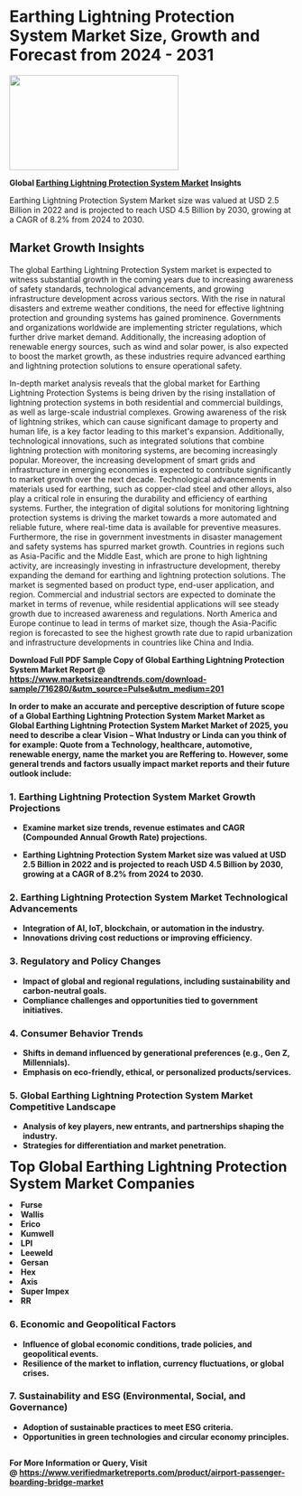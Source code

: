 <H1>Earthing Lightning Protection System Market Size, Growth and Forecast from 2024 - 2031</H1><img class="aligncenter size-medium wp-image-584254" src="https://thirdeyenews.in/wp-content/uploads/2024/09/Global-Market-Research-300x168.jpeg" alt="" width="300" height="168" /><p><strong>Global&nbsp;<a href="https://www.marketsizeandtrends.com/download-sample/716280/&amp;utm_source=Pulse&amp;utm_medium=201">Earthing Lightning Protection System Market</a> Insights</strong></p><p>Earthing Lightning Protection System Market size was valued at USD 2.5 Billion in 2022 and is projected to reach USD 4.5 Billion by 2030, growing at a CAGR of 8.2% from 2024 to 2030.</p><p><h2>Market Growth Insights</h2> <p>The global Earthing Lightning Protection System market is expected to witness substantial growth in the coming years due to increasing awareness of safety standards, technological advancements, and growing infrastructure development across various sectors. With the rise in natural disasters and extreme weather conditions, the need for effective lightning protection and grounding systems has gained prominence. Governments and organizations worldwide are implementing stricter regulations, which further drive market demand. Additionally, the increasing adoption of renewable energy sources, such as wind and solar power, is also expected to boost the market growth, as these industries require advanced earthing and lightning protection solutions to ensure operational safety.</p> <p><strong></strong></p> <p>In-depth market analysis reveals that the global market for Earthing Lightning Protection Systems is being driven by the rising installation of lightning protection systems in both residential and commercial buildings, as well as large-scale industrial complexes. Growing awareness of the risk of lightning strikes, which can cause significant damage to property and human life, is a key factor leading to this market's expansion. Additionally, technological innovations, such as integrated solutions that combine lightning protection with monitoring systems, are becoming increasingly popular. Moreover, the increasing development of smart grids and infrastructure in emerging economies is expected to contribute significantly to market growth over the next decade. Technological advancements in materials used for earthing, such as copper-clad steel and other alloys, also play a critical role in ensuring the durability and efficiency of earthing systems. Further, the integration of digital solutions for monitoring lightning protection systems is driving the market towards a more automated and reliable future, where real-time data is available for preventive measures. Furthermore, the rise in government investments in disaster management and safety systems has spurred market growth. Countries in regions such as Asia-Pacific and the Middle East, which are prone to high lightning activity, are increasingly investing in infrastructure development, thereby expanding the demand for earthing and lightning protection solutions. The market is segmented based on product type, end-user application, and region. Commercial and industrial sectors are expected to dominate the market in terms of revenue, while residential applications will see steady growth due to increased awareness and regulations. North America and Europe continue to lead in terms of market size, though the Asia-Pacific region is forecasted to see the highest growth rate due to rapid urbanization and infrastructure developments in countries like China and India. <p><strong></p><p><span class=""><strong>Download Full PDF Sample Copy of Global Earthing Lightning Protection System Market Report</strong> @ <a href="https://www.marketsizeandtrends.com/download-sample/716280/&amp;utm_source=Pulse&amp;utm_medium=201" target="_blank">https://www.marketsizeandtrends.com/download-sample/716280/&amp;utm_source=Pulse&amp;utm_medium=201</a></span></p><p>In order to make an accurate and perceptive description of future scope of a Global&nbsp;Earthing Lightning Protection System Market Market as Global&nbsp;Earthing Lightning Protection System Market Market of 2025, you need to describe a clear Vision &ndash; What Industry or Linda can you think of for example: Quote from a Technology, healthcare, automotive, renewable energy, name the market you are Reffering to. However, some general trends and factors usually impact market reports and their future outlook include:</p><h3>1.&nbsp;<strong>Earthing Lightning Protection System Market Growth Projections</strong></h3><ul><li>Examine market size trends, revenue estimates and CAGR (Compounded Annual Growth Rate) projections.</li><li><p>Earthing Lightning Protection System Market size was valued at USD 2.5 Billion in 2022 and is projected to reach USD 4.5 Billion by 2030, growing at a CAGR of 8.2% from 2024 to 2030.</p></li></ul><h3>2.&nbsp;<strong>Earthing Lightning Protection System Market Technological Advancements</strong></h3><ul><li>Integration of AI, IoT, blockchain, or automation in the industry.</li><li>Innovations driving cost reductions or improving efficiency.</li></ul><h3>3.&nbsp;<strong>Regulatory and Policy Changes</strong></h3><ul><li>Impact of global and regional regulations, including sustainability and carbon-neutral goals.</li><li>Compliance challenges and opportunities tied to government initiatives.</li></ul><h3>4.&nbsp;<strong>Consumer Behavior Trends</strong></h3><ul><li>Shifts in demand influenced by generational preferences (e.g., Gen Z, Millennials).</li><li>Emphasis on eco-friendly, ethical, or personalized products/services.</li></ul><h3>5.&nbsp;<strong>Global Earthing Lightning Protection System Market Competitive Landscape</strong></h3><ul><li>Analysis of key players, new entrants, and partnerships shaping the industry.</li><li>Strategies for differentiation and market penetration.</li></ul><p data-pm-slice="1 1 []"><span style="color: inherit; font-family: inherit; font-size: 25px;">Top Global Earthing Lightning Protection System Market Companies</span></p><div class="" data-test-id=""><p><li> Furse</li><li> Wallis</li><li> Erico</li><li> Kumwell</li><li> LPI</li><li> Leeweld</li><li> Gersan</li><li> Hex</li><li> Axis</li><li> Super Impex</li><li> RR</li></p></div><h3>6.&nbsp;<strong>Economic and Geopolitical Factors</strong></h3><ul><li>Influence of global economic conditions, trade policies, and geopolitical events.</li><li>Resilience of the market to inflation, currency fluctuations, or global crises.</li></ul><h3>7.&nbsp;<strong>Sustainability and ESG (Environmental, Social, and Governance)</strong></h3><ul><li>Adoption of sustainable practices to meet ESG criteria.</li><li>Opportunities in green technologies and circular economy principles.</li></ul><h2><strong style="font-size: 14px;">For More Information or Query, Visit @&nbsp;</strong><a style="background-color: #ffffff; font-size: 14px;" href="https://www.marketsizeandtrends.com/report/earthing-lightning-protection-system-market/" target="_blank">https://www.verifiedmarketreports.com/product/airport-passenger-boarding-bridge-market</a></h2>
